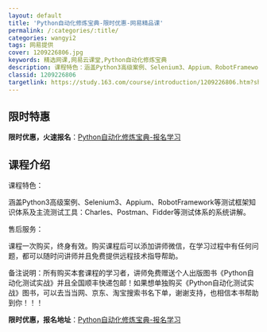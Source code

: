 ```yaml
---
layout: default
title: 'Python自动化修炼宝典-限时优惠-网易精品课'
permalink: /:categories/:title/
categories: wangyi2
tags: 网易提供
cover: 1209226806.jpg
keywords: 精选网课,网易云课堂,Python自动化修炼宝典
description: 课程特色：涵盖Python3高级案例、Selenium3、Appium、RobotFramework等测试框架知识体系及
classid: 1209226806
targetlink: https://study.163.com/course/introduction/1209226806.htm?share=1&shareId=1025206652&utm_campaign=share&utm_medium=iphoneShare&utm_source=&utm_u=1025206652
---
```


## 限时特惠

**限时优惠，火速报名**：[Python自动化修炼宝典-报名学习](https://study.163.com/course/introduction/1209226806.htm?share=1&shareId=1025206652&utm_campaign=share&utm_medium=iphoneShare&utm_source=&utm_u=1025206652)

## 课程介绍

课程特色：

涵盖Python3高级案例、Selenium3、Appium、RobotFramework等测试框架知识体系及主流测试工具：Charles、Postman、Fidder等测试体系的系统讲解。



售后服务：

课程一次购买，终身有效。购买课程后可以添加讲师微信，在学习过程中有任何问题，都可以随时问讲师并且免费提供远程技术指导帮助。



备注说明：所有购买本套课程的学习者，讲师免费赠送个人出版图书《Python自动化测试实战》并且全国顺丰快递包邮！如果想单独购买《Python自动化测试实战》图书，可以去当当网、京东、淘宝搜索书名下单，谢谢支持，也相信本书帮助到你！！！

**限时优惠，报名地址**：[Python自动化修炼宝典-报名学习](https://study.163.com/course/introduction/1209226806.htm?share=1&shareId=1025206652&utm_campaign=share&utm_medium=iphoneShare&utm_source=&utm_u=1025206652)

